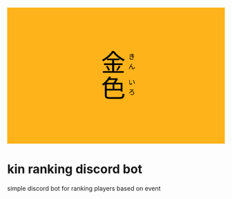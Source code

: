 ![Alt text](https://raw.githubusercontent.com/alisvila/kin-ranking/main/public/kin.svg "kin ranking")

# kin ranking discord bot

simple discord bot for ranking players based on event
